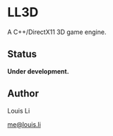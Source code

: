 # LL3D

A C++/DirectX11 3D game engine.

## Status

**Under development.**

## Author

Louis Li

me@louis.li


